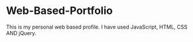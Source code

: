 # Web-Based-Portfolio
This is my personal web based profile. I have used  JavaScript, HTML, CSS AND jQuery. 
